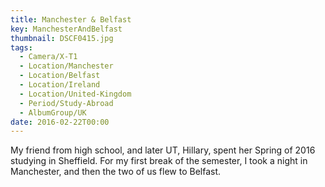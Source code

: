 ```yaml
---
title: Manchester & Belfast
key: ManchesterAndBelfast
thumbnail: DSCF0415.jpg
tags:
  - Camera/X-T1
  - Location/Manchester
  - Location/Belfast
  - Location/Ireland
  - Location/United-Kingdom
  - Period/Study-Abroad
  - AlbumGroup/UK
date: 2016-02-22T00:00
---
```

My friend from high school, and later UT, Hillary, spent her Spring of 2016 studying in Sheffield. For my first break of the semester, I took a night in Manchester, and then the two of us flew to Belfast.
